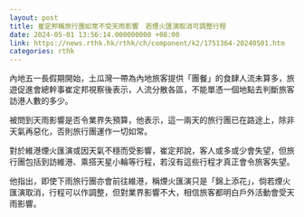 ```yaml
---
layout: post
title: 崔定邦稱旅行團如常不受天雨影響　若煙火匯演取消可調整行程
date: 2024-05-01 13:56:14.000000000 +08:00
link: https://news.rthk.hk/rthk/ch/component/k2/1751364-20240501.htm
categories: rthk
---
```


內地五一長假期開始，土瓜灣一帶為內地旅客提供「團餐」的食肆人流未算多，旅遊促進會總幹事崔定邦視察後表示，人流分散各區，不能單憑一個地點去判斷旅客訪港人數的多少。

被問到天雨影響是否令業界失預算，他表示，這一兩天的旅行團已在路途上，除非天氣再惡化，否則旅行團運作一切如常。

對於維港煙火匯演或因天氣不穩而受影響，崔定邦說，客人或多或少會失望，但旅行團包括到訪維港、乘搭天星小輪等行程，若沒有這些行程才真正會令旅客失望。

他指出，即使下雨旅行團亦會前往維港，稱煙火匯演只是「錦上添花」，倘若煙火匯演取消，行程可以作調整，但對業界影響不大，相信旅客都明白戶外活動會受天雨影響。

